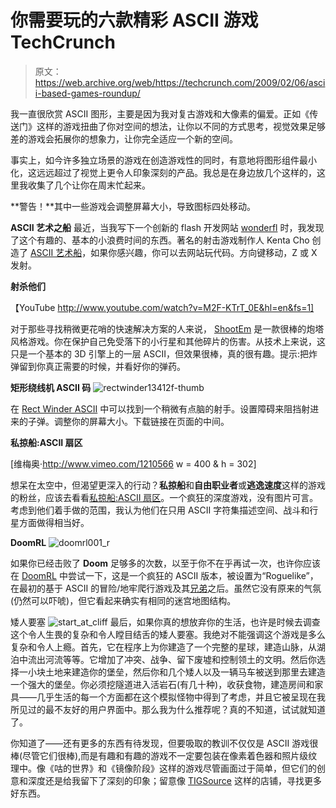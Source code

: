 # 你需要玩的六款精彩 ASCII 游戏 TechCrunch

> 原文：<https://web.archive.org/web/https://techcrunch.com/2009/02/06/ascii-based-games-roundup/>

我一直很欣赏 ASCII 图形，主要是因为我对复古游戏和大像素的偏爱。正如《传送门》这样的游戏扭曲了你对空间的想法，让你以不同的方式思考，视觉效果足够差的游戏会拓展你的想象力，让你完全适应一个新的空间。

事实上，如今许多独立场景的游戏在创造游戏性的同时，有意地将图形组件最小化，这远远超过了视觉上更令人印象深刻的产品。我总是在身边放几个这样的，这里我收集了几个让你在周末忙起来。

**警告！**其中一些游戏会调整屏幕大小，导致图标四处移动。

**ASCII 艺术之船**
最近，当我写下一个创新的 flash 开发网站 [wonderfl](https://web.archive.org/web/20230215220149/http://www.crunchgear.com/2009/02/01/wonderfl-online-live-flash-code-wrangling-service/) 时，我发现了这个有趣的、基本的小浪费时间的东西。著名的射击游戏制作人 Kenta Cho 创造了 [ASCII 艺术船](https://web.archive.org/web/20230215220149/http://wonderfl.kayac.com/code/779b79a64b50b4b0c461a457e3e7714d8a064690)，如果你感兴趣，你可以去网站玩代码。方向键移动，Z 或 X 发射。

**射杀他们**

【YouTube http://www.youtube.com/watch?v=M2F-KTrT_0E&hl=en&fs=1]

对于那些寻找稍微更花哨的快速解决方案的人来说， [ShootEm](https://web.archive.org/web/20230215220149/http://www.mx-3.cz/tringi/www/langen.php?id=shootem&submenu=1) 是一款很棒的炮塔风格游戏。你在保护自己免受落下的小行星和其他碎片的伤害。从技术上来说，这只是一个基本的 3D 引擎上的一层 ASCII，但效果很棒，真的很有趣。提示:把炸弹留到你真正需要的时候，并看好你的弹药。

**矩形绕线机 ASCII 码**
![](img/6c2536f090aed97529d97d17c774bf3b.png "rectwinder13412f-thumb")

在 [Rect Winder ASCII](https://web.archive.org/web/20230215220149/http://maglog.jp/alpha-secret-base/Article279973.html) 中可以找到一个稍微有点脑的射手。设置障碍来阻挡射进来的子弹。调整你的屏幕大小。下载链接在页面的中间。

**私掠船:ASCII 扇区**

[维梅奥·http://www.vimeo.com/1210566 w = 400 & h = 302]

想呆在太空中，但渴望更深入的行动？**私掠船**和**自由职业者**或**逃逸速度**这样的游戏的粉丝，应该去看看[私掠船:ASCII 扇区](https://web.archive.org/web/20230215220149/http://www.asciisector.net/)。一个疯狂的深度游戏，没有图片可言。考虑到他们着手做的范围，我认为他们在只用 ASCII 字符集描述空间、战斗和行星方面做得相当好。

**DoomRL**
![](img/be2d50e00178cec356b6441146d21408.png "doomrl001_r")

如果你已经击败了 **Doom** 足够多的次数，以至于你不在乎再试一次，也许你应该在 [DoomRL](https://web.archive.org/web/20230215220149/http://doom.chaosforge.org/index.php?module=downloads) 中尝试一下，这是一个疯狂的 ASCII 版本，被设置为“Roguelike”，在最初的基于 ASCII 的冒险/地牢爬行游戏及其[兄弟](https://web.archive.org/web/20230215220149/http://www.metafilter.com/41210/HACKEM-MUCHE)之后。虽然它没有原来的气氛(仍然可以吓唬)，但它看起来确实有相同的迷宫地图结构。

矮人要塞
![](img/6ba522aa81d405357097aef15673612c.png "start_at_cliff")
最后，如果你真的想放弃你的生活，也许是时候去调查这个令人生畏的复杂和令人瞠目结舌的矮人要塞。我绝对不能强调这个游戏是多么复杂和令人上瘾。首先，它在程序上为你建造了一个完整的星球，建造山脉，从湖泊中流出河流等等。它增加了冲突、战争、留下废墟和控制领土的文明。然后你选择一小块土地来建造你的堡垒，然后你和几个矮人以及一辆马车被送到那里去建造一个强大的堡垒。你必须挖隧道进入活岩石(有几十种)，收获食物，建造房间和家具——几乎生活的每一个方面都在这个模拟怪物中得到了考虑，并且它被呈现在我所见过的最不友好的用户界面中。那么我为什么推荐呢？真的不知道，试试就知道了。

你知道了——还有更多的东西有待发现，但要吸取的教训不仅仅是 ASCII 游戏很棒(尽管它们很棒),而是有趣和有趣的游戏不一定要包装在像素着色器和照片级纹理中。像《咕的世界》和《镜像阶段》这样的游戏尽管画面过于简单，但它们的创意和深度还是给我留下了深刻的印象；留意像 [TIGSource](https://web.archive.org/web/20230215220149/http://www.tigsource.com/) 这样的店铺，寻找更多好东西。